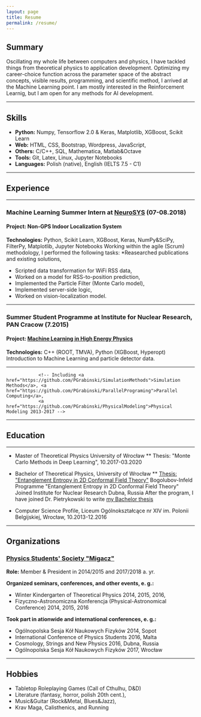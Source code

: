 ```yaml
---
layout: page
title: Resume
permalink: /resume/
---
```

## Summary
 Oscillating my whole life between computers and physics, I have tackled things from theoretical physics to application development. Optimizing my career-choice function across the parameter space of the abstract concepts, visible results, programming, and scientific method, I arrived at the Machine Learning point. I am mostly interested in the Reinforcement Learnig, but I am open for any methods for AI development.

****
## Skills

* **Python:** Numpy, Tensorflow 2.0 &amp; Keras, Matplotlib, XGBoost, Scikit Learn
* **Web:** HTML, CSS, Bootstrap, Wordpress, JavaScript,
* **Others:** C/C++, SQL, Mathematica, Matlab&amp;Octave
* **Tools:** Git, Latex, Linux, Jupyter Notebooks
* **Languages:** Polish (native), English (IELTS 7.5 - C1)

****
## Experience
****
### Machine Learning Summer Intern at [NeuroSYS](https://neurosys.com) (07-08.2018)
#### Project: Non-GPS Indoor Localization System
**Technologies:** Python, Scikit Learn, XGBoost, Keras, NumPy&amp;SciPy, FilterPy, Matplotlib, Jupyter Notebooks
Working within the agile (Scrum) methodology, I performed the following tasks:
*Reasearched publications and existing solutions,
* Scripted data transformation for WiFi RSS data,
* Worked on a model for RSS-to-position prediction,
* Implemented the Particle Filter (Monte Carlo model),
* Implemented server-side logic,
* Worked on vision-localization model.
****

### Summer Student Programme at Institute for Nuclear Research, PAN Cracow (7.2015)
#### Project: [Machine Learning in High Energy Physics](https://github.com/PGrabinski/ATLAS_ML)
**Technologies:** C++ (ROOT, TMVA), Python (XGBoost, Hyperopt)
 Introduction to Machine Learning and particle detector data.
****
                <!-- Including <a href="https://github.com/PGrabinski/SimulationMethods">Simulation Methods</a>, <a href="https://github.com/PGrabinski/ParallelPrograming">Parallel Computing</a>,
                <a href="https://github.com/PGrabinski/PhysicalModeling">Physical Modeling 2013-2017 -->

****
## Education
****
* Master of Theoretical Physics University of Wrocław
    ** Thesis: "Monte Carlo Methods in Deep Learning", 10.2017-03.2020
* Bachelor of Theoretical Physics, University of Wrocław
    ** [Thesis: "Entanglement Entropy in 2D Conformal Field Theory"](https://github.com/PGrabinski/BachelorThesis)
                    Bogolubov-Infeld Programme
                "Entanglement Entropy in 2D Conformal Field Theory"
                Joined Institute for Nuclear Research Dubna, Russia
                After the program, I have joined Dr. Pietrykowski
                to write <a href="https://github.com/PGrabinski/BachelorThesis" target="_blank" rel="noopener">my Bachelor thesis</a>

* Computer Science Profile, Liceum Ogólnokształcące nr XIV im. Polonii Belgijskiej, Wrocław, 10.2013-12.2016

****
## Organizations 
### [Physics Students' Society "Migacz"](http://migacz.edu.pl/)
**Role:** Member &amp; President in 2014/2015 and 2017/2018 a. yr.

**Organized seminars, conferences, and other events, e. g.:**
* Winter Kindergarten of Theoretical Physics 2014, 2015, 2016,
* Fizyczno-Astronomiczna Konferencja (Physical-Astronomical Conference) 2014, 2015, 2016

**Took part in ationwide and international conferences, e. g.:**
* Ogólnopolska Sesja Kół Naukowych Fizyków 2014, Sopot
* International Conference of Physics Students 2016, Malta
* Cosmology, Strings and New Physics 2016, Dubna, Russia
* Ogólnopolska Sesja Kół Naukowych Fizyków 2017, Wrocław
****
## Hobbies
* Tabletop Roleplaying Games (Call of Cthulhu, D&amp;D)
* Literature (fantasy, horror, polish 20th cent.),
* Music&amp;Guitar (Rock&amp;Metal, Blues&amp;Jazz),
* Krav Maga, Calisthenics, and Running